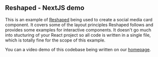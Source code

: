 ## Reshaped - NextJS demo

This is an example of [Reshaped](https://reshaped.so) being used to create a social media card component.
It covers some of the layout principles Reshaped follows and provides some examples for interactive components.
It doesn't go much into stucturing of your React project so all code is written in a single file, which is totally fine for the scope of this example.

You can a video demo of this codebase being written on our [homepage](https://reshaped.so).
